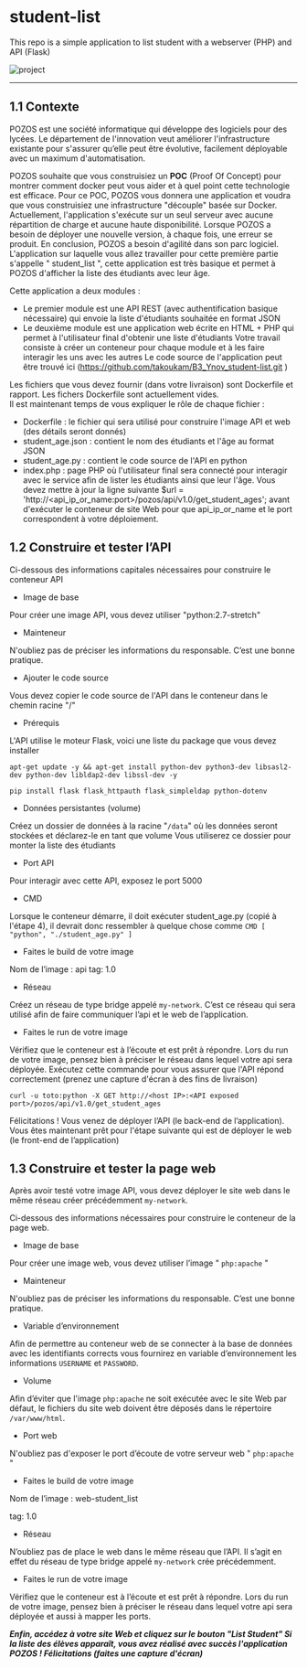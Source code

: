 # student-list 
This repo is a simple application to list student with a webserver (PHP) and API (Flask)

![project](https://user-images.githubusercontent.com/18481009/84582395-ba230b00-adeb-11ea-9453-22ed1be7e268.jpg)


------------

## 1.1	Contexte

POZOS est une société informatique qui développe des logiciels pour des lycées. Le département de l'innovation veut améliorer l'infrastructure existante pour s'assurer qu’elle peut être évolutive, facilement déployable avec un maximum d'automatisation.

POZOS souhaite que vous construisiez un **POC** (Proof Of Concept) pour montrer comment docker peut vous aider et à quel point cette technologie est efficace. Pour ce POC, POZOS vous donnera une application et voudra que vous construisiez une infrastructure "découple" basée sur Docker. Actuellement, l'application s'exécute sur un seul serveur avec aucune répartition de charge et aucune haute disponibilité. Lorsque POZOS a besoin de déployer une nouvelle version, à chaque fois, une erreur se produit. En conclusion, POZOS a besoin d'agilité dans son parc logiciel.
L'application sur laquelle vous allez travailler pour cette première partie s'appelle " student_list ", cette application est très basique et permet à POZOS d'afficher la liste des étudiants avec leur âge.

Cette application a deux modules :
- Le premier module est une API REST (avec authentification basique nécessaire) qui envoie la liste d'étudiants souhaitée en format JSON
- Le deuxième module est une application web écrite en HTML + PHP qui permet à l'utilisateur final d'obtenir une liste d'étudiants
Votre travail consiste à créer un conteneur pour chaque module et à les faire interagir les uns avec les autres
Le code source de l'application peut être trouvé ici (https://github.com/takoukam/B3_Ynov_student-list.git )

Les fichiers que vous devez fournir (dans votre livraison) sont Dockerfile et rapport. Les fichers Dockerfile sont actuellement vides.  
Il est maintenant temps de vous expliquer le rôle de chaque fichier :
-	Dockerfile : le fichier qui sera utilisé pour construire l'image API et web (des détails seront donnés)
-	student_age.json : contient le nom des étudiants et l'âge au format JSON
-	student_age.py : contient le code source de l'API en python
-	index.php : page PHP où l'utilisateur final sera connecté pour interagir avec le service afin de lister les étudiants ainsi que leur l'âge. Vous devez mettre à jour la ligne suivante $url = 'http://<api_ip_or_name:port>/pozos/api/v1.0/get_student_ages'; avant d'exécuter le conteneur de site Web pour que api_ip_or_name et le port correspondent à votre déploiement. 

## 1.2	Construire et tester l’API
Ci-dessous des informations capitales nécessaires pour construire le conteneur API
-	Image de base

Pour créer une image API, vous devez utiliser "python:2.7-stretch"
-	Mainteneur

N'oubliez pas de préciser les informations du responsable. C’est une bonne pratique. 
-	Ajouter le code source

Vous devez copier le code source de l'API dans le conteneur dans le chemin racine "/" 
-	Prérequis

L'API utilise le moteur Flask, voici une liste du package que vous devez installer

````apt-get update -y && apt-get install python-dev python3-dev libsasl2-dev python-dev libldap2-dev libssl-dev -y````

````pip install flask flask_httpauth flask_simpleldap python-dotenv````

-	Données persistantes (volume)

Créez un dossier de données à la racine "`/data`" où les données seront stockées et déclarez-le en tant que volume
Vous utiliserez ce dossier pour monter la liste des étudiants
-	Port API

Pour interagir avec cette API, exposez le port 5000
-	CMD

Lorsque le conteneur démarre, il doit exécuter student_age.py (copié à l'étape 4), il devrait donc ressembler à quelque chose comme
`CMD [ "python", "./student_age.py" ]`

-	Faites le build de votre image 

Nom de l’image : api 
tag: 1.0

-	Réseau

Créez un réseau de type bridge appelé ``my-network``. C’est ce réseau qui sera utilisé afin de faire communiquer l’api et le web de l’application.  

-	Faites le run de votre image 

Vérifiez que le conteneur est à l’écoute et est prêt à répondre. Lors du run de votre image, pensez bien à préciser le réseau dans lequel votre api sera déployée.  Exécutez cette commande pour vous assurer que l'API répond correctement (prenez une capture d'écran à des fins de livraison)

``curl -u toto:python -X GET http://<host IP>:<API exposed port>/pozos/api/v1.0/get_student_ages``

Félicitations ! Vous venez de déployer l’API (le back-end de l’application). Vous êtes maintenant prêt pour l'étape suivante qui est de déployer le web (le front-end de l’application)


## 1.3	Construire et tester la page web
Après avoir testé votre image API, vous devez déployer le site web dans le même réseau créer précédemment ``my-network``. 

Ci-dessous des informations nécessaires pour construire le conteneur de la page web.

-	Image de base

Pour créer une image web, vous devez utiliser l’image " ``php:apache`` "

-	Mainteneur

N'oubliez pas de préciser les informations du responsable. C’est une bonne pratique. 

-	Variable d’environnement

Afin de permettre au conteneur web de se connecter à la base de données avec les identifiants corrects vous fournirez en variable d’environnement les informations ``USERNAME`` et ``PASSWORD``. 

-	Volume 

Afin d’éviter que l'image ``php:apache`` ne soit exécutée avec le site Web par défaut, le fichiers du site web doivent être déposés dans le répertoire ``/var/www/html``.
-	Port web

N'oubliez pas d'exposer le port d’écoute de votre serveur web " ``php:apache`` "

-	Faites le build de votre image 

Nom de l’image : web-student_list 

tag: 1.0

-	Réseau

N’oubliez pas de place le web dans le même réseau que l’API. Il s’agit en effet du réseau de type bridge appelé ``my-network`` crée précédemment. 

-	Faites le run de votre image 

Vérifiez que le conteneur est à l’écoute et est prêt à répondre. Lors du run de votre image, pensez bien à préciser le réseau dans lequel votre api sera déployée et aussi à mapper les ports.  

***Enfin, accédez à votre site Web et cliquez sur le bouton  "List Student"
Si la liste des élèves apparaît, vous avez réalisé avec succès l'application POZOS ! Félicitations (faites une capture d'écran)***


